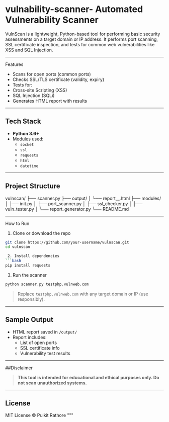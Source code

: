# vulnability-scanner- Automated Vulnerability Scanner

VulnScan is a lightweight, Python-based tool for performing basic security assessments on a target domain or IP address. It performs port scanning, SSL certificate inspection, and tests for common web vulnerabilities like XSS and SQL Injection.

---

 Features

-  Scans for open ports (common ports)
-  Checks SSL/TLS certificate (validity, expiry)
-  Tests for:
  - Cross-site Scripting (XSS)
  - SQL Injection (SQLi)
-  Generates HTML report with results

---

##  Tech Stack

- **Python 3.6+**
- Modules used:
  - `socket`
  - `ssl`
  - `requests`
  - `html`
  - `datetime`

---

##  Project Structure

vulnscan/
├── scanner.py
├── output/
│ └── report_<target>_<timestamp>.html
├── modules/
│ ├── init.py
│ ├── port_scanner.py
│ ├── ssl_checker.py
│ ├── vuln_tester.py
│ └── report_generator.py
└── README.md

---

  How to Run

 1. Clone or download the repo
```bash
git clone https://github.com/your-username/vulnscan.git
cd vulnscan

 2. Install dependencies
```bash
pip install requests
```

 3. Run the scanner
```bash
python scanner.py testphp.vulnweb.com
```

>  Replace `testphp.vulnweb.com` with any target domain or IP (use responsibly).

---

##  Sample Output

- HTML report saved in `/output/`
- Report includes:
  - List of open ports
  - SSL certificate info
  - Vulnerability test results

---

##Disclaimer

> **This tool is intended for educational and ethical purposes only. Do not scan unauthorized systems.**

---

## License

MIT License © Pulkit Rathore
"""
